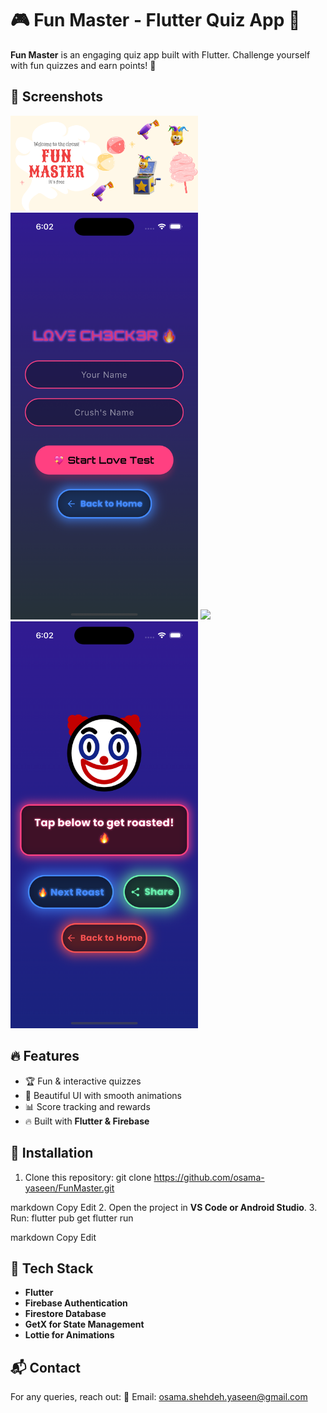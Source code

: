 # 🎮 Fun Master - Flutter Quiz App 🚀

**Fun Master** is an engaging quiz app built with Flutter. Challenge yourself with fun quizzes and earn points! 🎯

## 📸 Screenshots

<img src="screenshots/home_screen.png" width="300"> 
<img src="screenshots/checker.png" width="300">
<img src="screenshots/main.png" width="300">
<img src="screenshots/roast.png" width="300">

## 🔥 Features

- 🏆 Fun & interactive quizzes
- 🎨 Beautiful UI with smooth animations
- 📊 Score tracking and rewards
- 🔥 Built with **Flutter & Firebase**

## 🚀 Installation

1. Clone this repository:
   git clone https://github.com/osama-yaseen/FunMaster.git

markdown
Copy
Edit 2. Open the project in **VS Code or Android Studio**. 3. Run:
flutter pub get flutter run

markdown
Copy
Edit

## 📌 Tech Stack

- **Flutter**
- **Firebase Authentication**
- **Firestore Database**
- **GetX for State Management**
- **Lottie for Animations**

## 📬 Contact

For any queries, reach out:
📧 Email: osama.shehdeh.yaseen@gmail.com
